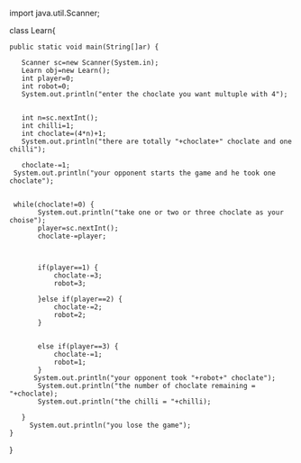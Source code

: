 import java.util.Scanner;

class Learn{
	
	public static void main(String[]ar) {
		
	   Scanner sc=new Scanner(System.in);
	   Learn obj=new Learn();
	   int player=0;
	   int robot=0;
	   System.out.println("enter the choclate you want multuple with 4");
		  
	  
	   int n=sc.nextInt();
	   int chilli=1;
	   int choclate=(4*n)+1;
	   System.out.println("there are totally "+choclate+" choclate and one chilli");
	   
	   choclate-=1;
	 System.out.println("your opponent starts the game and he took one choclate");
	   

	 while(choclate!=0) {
		   System.out.println("take one or two or three choclate as your choise");
		   player=sc.nextInt();
		   choclate-=player;
		   
		   
		   
		   if(player==1) {
			   choclate-=3;
			   robot=3;
			   
		   }else if(player==2) {
			   choclate-=2;
			   robot=2;
		   }
		   
		   
		   else if(player==3) {
			   choclate-=1;
			   robot=1;
		   }
		  System.out.println("your opponent took "+robot+" choclate");
		   System.out.println("the number of choclate remaining = "+choclate);
		   System.out.println("the chilli = "+chilli);
		  
	   }
	     System.out.println("you lose the game");
	}
}
	  
		

